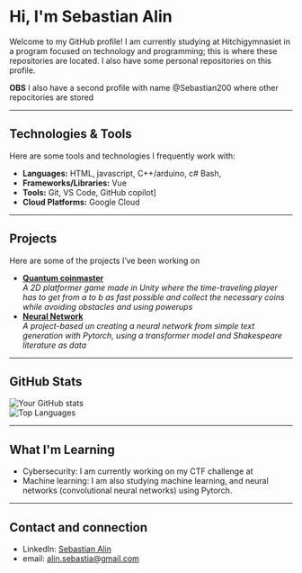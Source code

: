 #  Hi, I'm Sebastian Alin

Welcome to my GitHub profile! I am currently studying at Hitchigymnasiet in a program focused on technology and programming; this is where these repositories are located. I also have some personal repositories on this profile.

**OBS** I also have a second profile with name @Sebastian200 where other repocitories are stored

---

## Technologies & Tools  
Here are some tools and technologies I frequently work with:  
- **Languages:** HTML, javascript, C++/arduino, c# Bash, 
- **Frameworks/Libraries:** Vue
- **Tools:** Git, VS Code, GitHub copilot]  
- **Cloud Platforms:** Google Cloud

---

## Projects  
Here are some of the projects I’ve been working on
- [**Quantum coinmaster**](https://github.com/KottenAlin/2d-spel-i-unity-grupp-sebastian)  
  *A 2D platformer game made in Unity where the time-traveling player has to get from a to b as fast possible and collect the necessary coins while avoiding obstacles and using powerups*
- [**Neural Network**](https://github.com/KottenAlin/NeuralNetwork)  
  *A project-based un creating a neural network from simple text generation with Pytorch, using a transformer model and Shakespeare literature as data*

---

##  GitHub Stats  

![Your GitHub stats](https://github-readme-stats.vercel.app/api?username=Sebastian200&show_icons=true&hide=prs&theme=radical)  
![Top Languages](https://github-readme-stats.vercel.app/api/top-langs/?username=Sebastian200&layout=compact&theme=radical)

---

##  What I'm Learning  
- Cybersecurity: I am currently working on my CTF challenge at
- Machine learning: I am also studying machine learning, and neural networks (convolutional neural networks) using Pytorch.

---

## Contact and connection 
- LinkedIn: [Sebastian Alin](#)
- email: alin.sebastia@gmail.com

<!---
KottenAlin/KottenAlin is a ✨ special ✨ repository because its `README.md` (this file) appears on your GitHub profile.
You can click the Preview link to take a look at your changes.
--->
